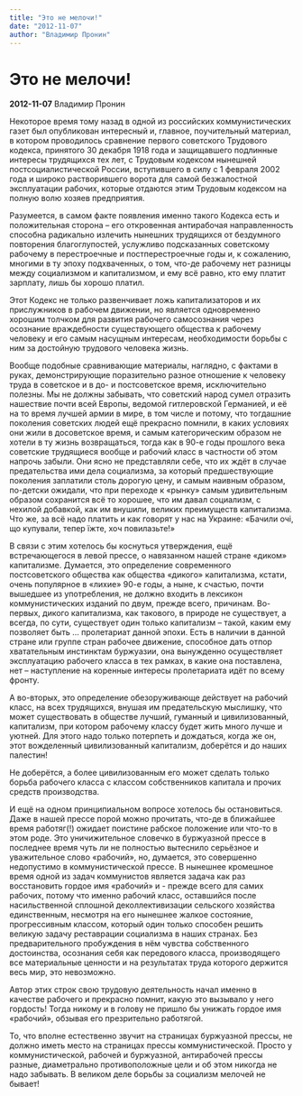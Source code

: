 ```yaml
---
title: "Это не мелочи!"
date: "2012-11-07"
author: "Владимир Пронин"
---
```


# Это не мелочи!

**2012-11-07** Владимир Пронин

Некоторое время тому назад в одной из российских коммунистических газет был опубликован интересный и, главное, поучительный материал, в котором проводилось сравнение первого советского Трудового кодекса, принятого 30 декабря 1918 года и защищавшего подлинные интересы трудящихся тех лет, с Трудовым кодексом нынешней постсоциалистической России, вступившего в силу с 1 февраля 2002 года и широко растворившего ворота для самой безжалостной эксплуатации рабочих, которые отдаются этим Трудовым кодексом на полную волю хозяев предприятия.

Разумеется, в самом факте появления именно такого Кодекса есть и положительная сторона – его откровенная антирабочая направленность способна радикально излечить нынешних трудящихся от бездумного повторения благоглупостей, услужливо подсказанных советскому рабочему в перестроечные и постперестроечные годы и, к сожалению, многими в ту эпоху подхваченных, о том, что-де рабочему нет разницы между социализмом и капитализмом, и ему всё равно, кто ему платит зарплату, лишь бы хорошо платил.

Этот Кодекс не только развенчивает ложь капитализаторов и их прислужников в рабочем движении, но является одновременно хорошим толчком для развития рабочего самосознания через осознание враждебности существующего общества к рабочему человеку и его самым насущным интересам, необходимости борьбы с ним за достойную трудового человека жизнь.

Вообще подобные сравнивающие материалы, наглядно, с фактами в руках, демонстрирующие поразительно разное отношение к человеку труда в советское и в до- и постсоветское время, исключительно полезны. Мы не должны забывать, что советский народ сумел отразить нашествие почти всей Европы, ведомой гитлеровской Германией, и её на то время лучшей армии в мире, в том числе и потому, что тогдашние поколения советских людей ещё прекрасно помнили, в каких условиях они жили в досоветское время, и самым категорическим образом не хотели в ту жизнь возвращаться, тогда как в 90-е годы прошлого века советские трудящиеся вообще и рабочий класс в частности об этом напрочь забыли. Они ясно не представляли себе, что их ждёт в случае предательства ими дела социализма, за который предшествующие поколения заплатили столь дорогую цену, и самым наивным образом, по-детски ожидали, что при переходе к «рынку» самым удивительным образом сохранится всё то хорошее, что им давал социализм, с нехилой добавкой, как им внушили, великих преимуществ капитализма. Что же, за всё надо платить и как говорят у нас на Украине: «Бачили очі, що купували, тепер їжте, хоч повилазьте!»

В связи с этим хотелось бы коснуться утверждения, ещё встречающегося в левой прессе, о навязанном нашей стране «диком» капитализме. Думается, это определение современного постсоветского общества как общества «дикого» капитализма, кстати, очень популярное в «лихие» 90-е годы, а ныне, к счастью, почти вышедшее из употребления, не должно входить в лексикон коммунистических изданий по двум, прежде всего, причинам. Во-первых, дикого капитализма, как такового, в природе не существует, а всегда, по сути, существует один только капитализм – такой, каким ему позволяет быть … пролетариат данной эпохи. Есть в наличии в данной стране или группе стран рабочее движение, способное дать отпор хватательным инстинктам буржуазии, она вынужденно осуществляет эксплуатацию рабочего класса в тех рамках, в какие она поставлена, нет – наступление на коренные интересы пролетариата идёт по всему фронту.

А во-вторых, это определение обезоруживающе действует на рабочий класс, на всех трудящихся, внушая им предательскую мыслишку, что может существовать в обществе лучший, гуманный и цивилизованный, капитализм, при котором рабочему классу будет жить много лучше и уютней. Для этого надо только потерпеть и дождаться, когда же он, этот вожделенный цивилизованный капитализм, доберётся и до наших палестин!

Не доберётся, а более цивилизованным его может сделать только борьба рабочего класса с классом собственников капитала и прочих средств производства.

И ещё на одном принципиальном вопросе хотелось бы остановиться. Даже в нашей прессе порой можно прочитать, что-де в ближайшее время работяг(!) ожидает поистине рабское положение или что-то в этом роде. Это уничижительное словечко в буржуазной прессе в последнее время чуть ли не полностью вытеснило серьёзное и уважительное слово «рабочий», но, думается, это совершенно недопустимо в коммунистической прессе. В нынешнее кромешное время одной из задач коммунистов является задача как раз восстановить гордое имя «рабочий» и - прежде всего для самих рабочих, потому что именно рабочий класс, оставшийся после насильственной сплошной деколлективизации сельского хозяйства единственным, несмотря на его нынешнее жалкое состояние, прогрессивным классом, который один только способен решить великую задачу реставрации социализма в наших странах. Без предварительного пробуждения в нём чувства собственного достоинства, осознания себя как передового класса, производящего все материальные ценности и на результатах труда которого держится весь мир, это невозможно.

Автор этих строк свою трудовую деятельность начал именно в качестве рабочего и прекрасно помнит, какую это вызывало у него гордость! Тогда никому и в голову не пришло бы унижать гордое имя «рабочий», обзывая его презрительно работягой.

То, что вполне естественно звучит на страницах буржуазной прессы, не должно иметь место на страницах прессы коммунистической. Просто у коммунистической, рабочей и буржуазной, антирабочей прессы разные, диаметрально противоположные цели и об этом никогда не надо забывать. В великом деле борьбы за социализм мелочей не бывает!